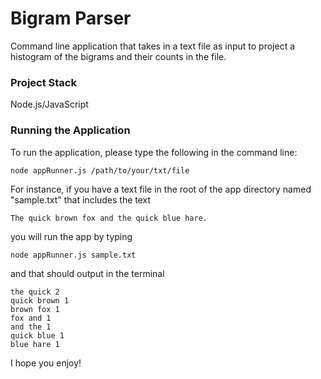 # Bigram Parser

Command line application that takes in a text file as input to project a histogram of the bigrams and their counts in the file.

### Project Stack

Node.js/JavaScript

### Running the Application

To run the application, please type the following in the command line:
```
node appRunner.js /path/to/your/txt/file
```
For instance, if you have a text file in the root of the app directory named "sample.txt" that includes the text
```
The quick brown fox and the quick blue hare.
```
you will run the app by typing
```
node appRunner.js sample.txt
```
and that should output in the terminal
```
the quick 2
quick brown 1
brown fox 1
fox and 1
and the 1
quick blue 1
blue hare 1
```

I hope you enjoy!

